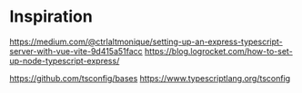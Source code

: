 # Inspiration

https://medium.com/@ctrlaltmonique/setting-up-an-express-typescript-server-with-vue-vite-9d415a51facc
https://blog.logrocket.com/how-to-set-up-node-typescript-express/

https://github.com/tsconfig/bases
https://www.typescriptlang.org/tsconfig
